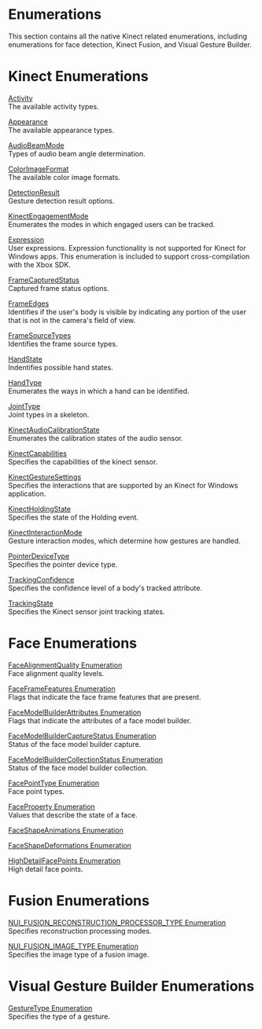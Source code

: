 Enumerations  
============  

This section contains all the native Kinect related enumerations, including enumerations for face detection, Kinect Fusion, and Visual Gesture Builder.  

<span id="ID4EO"></span>

Kinect Enumerations  
===================  

[Activity](Enumerations/Activity_Enumeration.md)    
The available activity types.  

[Appearance](Enumerations/Appearance_Enumeration.md)    
The available appearance types.  

[AudioBeamMode](Enumerations/AudioBeamMode_Enumeration.md)    
Types of audio beam angle determination.  

[ColorImageFormat](Enumerations/ColorImageFormat_Enumeration.md)    
The available color image formats.  

[DetectionResult](Enumerations/DetectionResult_Enumeration.md)    
Gesture detection result options.  

[KinectEngagementMode](Enumerations/KinectEngagementMode.md)    
Enumerates the modes in which engaged users can be tracked.  

[Expression](Enumerations/Expression_Enumeration.md)    
User expressions. Expression functionality is not supported for Kinect for Windows apps. This enumeration is included to support cross-compilation with the Xbox SDK.  

[FrameCapturedStatus](Enumerations/FrameCapturedStatus.md)    
Captured frame status options.  

[FrameEdges](Enumerations/FrameEdges_Enumeration.md)    
Identifies if the user's body is visible by indicating any portion of the user that is not in the camera's field of view.  

[FrameSourceTypes](Enumerations/FrameSourceTypes_Enumeration.md)    
Identifies the frame source types.  

[HandState](Enumerations/HandState_Enumeration.md)    
Indentifies possible hand states.  

[HandType](Enumerations/HandType_Enumeration.md)    
Enumerates the ways in which a hand can be identified.  

[JointType](Enumerations/JointType_Enumeration.md)    
Joint types in a skeleton.  

[KinectAudioCalibrationState](Enumerations/KinectAudioCalibrationState.md)    
Enumerates the calibration states of the audio sensor.  

[KinectCapabilities](Enumerations/KinectCapabilities.md)    
Specifies the capabilities of the kinect sensor.  

[KinectGestureSettings](Enumerations/KinectGestureSettings.md)    
Specifies the interactions that are supported by an Kinect for Windows application.  

[KinectHoldingState](Enumerations/KinectHoldingState.md)    
Specifies the state of the Holding event.  

[KinectInteractionMode](Enumerations/KinectInteractionMode.md)    
Gesture interaction modes, which determine how gestures are handled.  

[PointerDeviceType](Enumerations/PointerDeviceType.md)    
Specifies the pointer device type.  

[TrackingConfidence](Enumerations/TrackingConfidence.md)    
Specifies the confidence level of a body's tracked attribute.  

[TrackingState](Enumerations/TrackingState_Enumeration.md)    
Specifies the Kinect sensor joint tracking states.  

<span id="ID4ESC"></span>

Face Enumerations  
=================  

[FaceAlignmentQuality Enumeration](Enumerations/FaceAlignmentQuality.md)    
Face alignment quality levels.  

[FaceFrameFeatures Enumeration](Enumerations/FaceFrameFeatures.md)    
Flags that indicate the face frame features that are present.  

[FaceModelBuilderAttributes Enumeration](Enumerations/FaceModelBuilderAttributes.md)    
Flags that indicate the attributes of a face model builder.  

[FaceModelBuilderCaptureStatus Enumeration](Enumerations/FaceModelBuilderCaptureSta.md)    
Status of the face model builder capture.  

[FaceModelBuilderCollectionStatus Enumeration](Enumerations/FaceModelBuilderCollection.md)    
Status of the face model builder collection.  

[FacePointType Enumeration](Enumerations/FacePointType_Enumeration.md)    
Face point types.  

[FaceProperty Enumeration](Enumerations/FaceProperty_Enumeration.md)    
Values that describe the state of a face.  

[FaceShapeAnimations Enumeration](Enumerations/FaceShapeAnimations.md)    

[FaceShapeDeformations Enumeration](Enumerations/FaceShapeDeformations.md)    

[HighDetailFacePoints Enumeration](Enumerations/HighDetailFacePoints.md)    
High detail face points.  

<span id="ID4EVD"></span>

Fusion Enumerations  
===================  

[NUI\_FUSION\_RECONSTRUCTION\_PROCESSOR\_TYPE Enumeration](Enumerations/NUI_FUSION_RECONSTRUCTION.md)    
Specifies reconstruction processing modes.  

[NUI\_FUSION\_IMAGE\_TYPE Enumeration](Enumerations/NUI_FUSION_IMAGE_TYPE.md)    
Specifies the image type of a fusion image.  

<span id="ID4EAE"></span>

Visual Gesture Builder Enumerations  
===================================  

[GestureType Enumeration](Enumerations/GestureType_Enumeration.md)    
Specifies the type of a gesture.  



<!--Please do not edit the data in the comment block below.-->
<!--
TOCTitle : Enumerations
RLTitle : Enumerations
KeywordA : O:Microsoft.Kinect.kinect.k4w_ref_enums
KeywordA : ea4a242a-8924-b8a0-7d17-0d9bfd16cf13
KeywordK : Enumerations
AssetID : ea4a242a-8924-b8a0-7d17-0d9bfd16cf13
Locale : en-us
CommunityContent : 1
TopicType : kbOrient
DocSet : K4Wv2
ProjType : K4Wv2Proj
Technology : Kinect for Windows
Product : Kinect for Windows SDK v2
productversion : 20
-->
